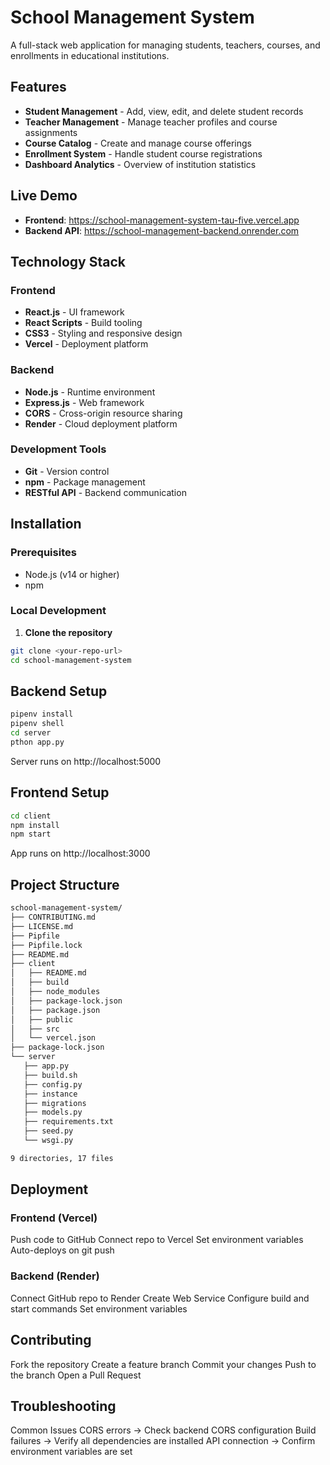 # School Management System

A full-stack web application for managing students, teachers, courses, and enrollments in educational institutions.

##  Features

- **Student Management** - Add, view, edit, and delete student records
- **Teacher Management** - Manage teacher profiles and course assignments  
- **Course Catalog** - Create and manage course offerings
- **Enrollment System** - Handle student course registrations
- **Dashboard Analytics** - Overview of institution statistics

##  Live Demo

- **Frontend**: https://school-management-system-tau-five.vercel.app
- **Backend API**: https://school-management-backend.onrender.com

##  Technology Stack

### Frontend
- **React.js** - UI framework
- **React Scripts** - Build tooling
- **CSS3** - Styling and responsive design
- **Vercel** - Deployment platform

### Backend
- **Node.js** - Runtime environment
- **Express.js** - Web framework
- **CORS** - Cross-origin resource sharing
- **Render** - Cloud deployment platform

### Development Tools
- **Git** - Version control
- **npm** - Package management
- **RESTful API** - Backend communication

##  Installation

### Prerequisites
- Node.js (v14 or higher)
- npm

### Local Development

1. **Clone the repository**
```bash
git clone <your-repo-url>
cd school-management-system
```
## Backend Setup
```bash
pipenv install
pipenv shell
cd server
pthon app.py
```

Server runs on http://localhost:5000

## Frontend Setup
```bash
cd client
npm install
npm start
```
App runs on http://localhost:3000

 ## Project Structure
 ```bash
school-management-system/
├── CONTRIBUTING.md
├── LICENSE.md
├── Pipfile
├── Pipfile.lock
├── README.md
├── client
│   ├── README.md
│   ├── build
│   ├── node_modules
│   ├── package-lock.json
│   ├── package.json
│   ├── public
│   ├── src
│   └── vercel.json
├── package-lock.json
└── server
    ├── app.py
    ├── build.sh
    ├── config.py
    ├── instance
    ├── migrations
    ├── models.py
    ├── requirements.txt
    ├── seed.py
    └── wsgi.py

9 directories, 17 files        
```

## Deployment

### Frontend (Vercel)
Push code to GitHub
Connect repo to Vercel
Set environment variables
Auto-deploys on git push

### Backend (Render)
Connect GitHub repo to Render
Create Web Service
Configure build and start commands
Set environment variables

## Contributing
Fork the repository
Create a feature branch
Commit your changes
Push to the branch
Open a Pull Request

## Troubleshooting
Common Issues
CORS errors → Check backend CORS configuration
Build failures → Verify all dependencies are installed
API connection → Confirm environment variables are set